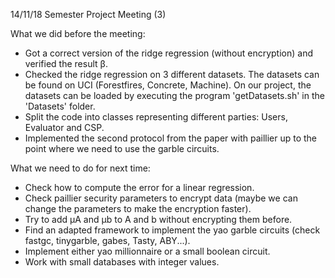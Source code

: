 14/11/18 Semester Project Meeting (3)

What we did before the meeting:
- Got a correct version of the ridge regression (without encryption) and verified the result β.
- Checked the ridge regression on 3 different datasets. The datasets can be found on UCI (Forestfires, Concrete, Machine). On our project, the datasets can be loaded by executing the program 'getDatasets.sh' in the 'Datasets' folder.
- Split the code into classes representing different parties: Users, Evaluator and CSP.
- Implemented the second protocol from the paper with paillier up to the point where we need to use the garble circuits.


What we need to do for next time:
- Check how to compute the error for a linear regression.
- Check paillier security parameters to encrypt data (maybe we can change the parameters to make the encryption faster).
- Try to add μA and μb to A and b without encrypting them before.
- Find an adapted framework to implement the yao garble circuits (check fastgc, tinygarble, gabes, Tasty, ABY...).
- Implement either yao millionnaire or a small boolean circuit.
- Work with small databases with integer values.


